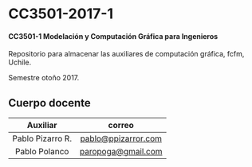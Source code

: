 # CC3501-2017-1
#### CC3501-1 Modelación y Computación Gráfica para Ingenieros
Repositorio para almacenar las auxiliares de computación gráfica, fcfm, Uchile.

Semestre otoño 2017.

## Cuerpo docente
| Auxiliar | correo |
| :-: |:-:|
| Pablo Pizarro R. | pablo@ppizarror.com |
| Pablo Polanco | paropoga@gmail.com|